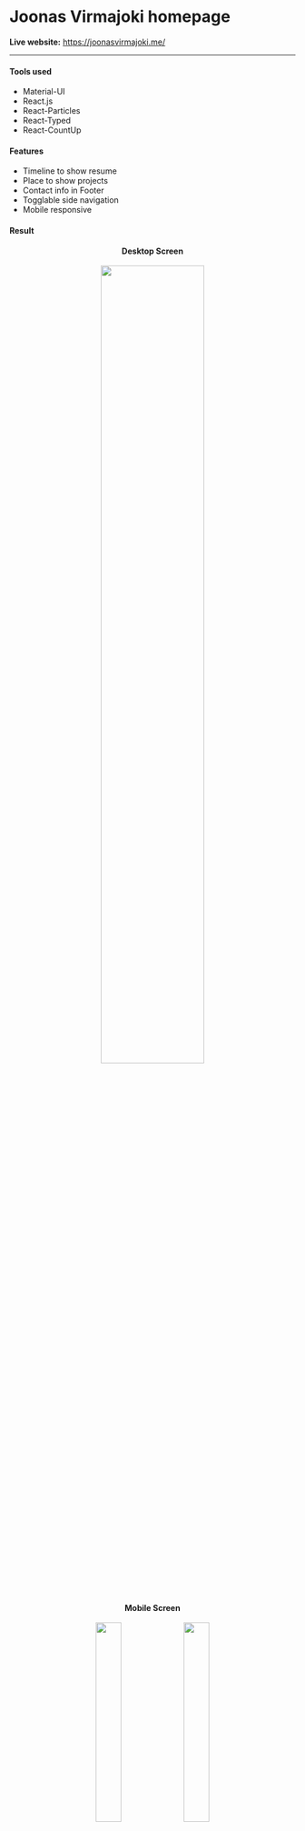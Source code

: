 # Joonas Virmajoki homepage

**Live website:** https://joonasvirmajoki.me/

---

#### Tools used

- Material-UI
- React.js
- React-Particles
- React-Typed
- React-CountUp

#### Features

- Timeline to show resume
- Place to show projects
- Contact info in Footer
- Togglable side navigation
- Mobile responsive

#### Result
<p align="center">
<b>Desktop Screen</b><br><br>
<img width="60%" height="auto" src="https://i.gyazo.com/b8ec1465795de0aafad4225c716ed632.png"/>
</p>

<p align="center">
<b>Mobile Screen</b><br><br>
<img width="30%" height="auto" src="https://i.gyazo.com/659af61823fd5044890d7d7df3c719eb.png"/>
<img width="30%" height="auto" src="https://i.gyazo.com/e74ab6ecb471f86fd7d9fcf75c7398ad.png"/>
 
</p>


